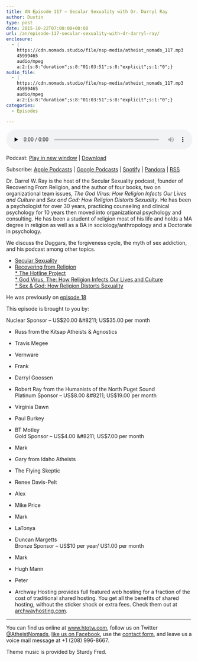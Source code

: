 ```yaml
---
title: AN Episode 117 – Secular Sexuality with Dr. Darryl Ray
author: Dustin
type: post
date: 2015-10-22T07:00:00+00:00
url: /an/episode-117-secular-sexuality-with-dr-darryl-ray/
enclosure:
  - |
    https://cdn.nomads.studio/file/nsp-media/atheist_nomads_117.mp3
    45999465
    audio/mpeg
    a:2:{s:8:"duration";s:8:"01:03:51";s:8:"explicit";s:1:"0";}
audio_file:
  - |
    https://cdn.nomads.studio/file/nsp-media/atheist_nomads_117.mp3
    45999465
    audio/mpeg
    a:2:{s:8:"duration";s:8:"01:03:51";s:8:"explicit";s:1:"0";}
categories:
  - Episodes

---
```

<div itemscope itemtype="http://schema.org/AudioObject">
  <meta itemprop="name" content=" episode 117 &#8211; Secular Sexuality with Dr. Darryl Ray" />
  
  <meta itemprop="uploadDate" content="2015-10-22T01:00:00-06:00" />
  
  <meta itemprop="encodingFormat" content="audio/mpeg" />
  
  <meta itemprop="duration" content="PT1H03M51S" />
  
  <meta itemprop="description" content="Dr. Darrel W. Ray is the host of the Secular Sexuality podcast, founder of Recovering From Religion, and the author of four books, two on organizational team issues, The God Virus: How Religion Infects Our Lives and Culture and Sex and God: How Relig..." />
  
  <meta itemprop="contentUrl" content="https://dts.podtrac.com/redirect.mp3/cdn.nomads.studio/file/nsp-media/atheist_nomads_117.mp3" />
  
  <meta itemprop="contentSize" content="43.9" />
  </p> 
  
  <div class="powerpress_player" id="powerpress_player_8374">
    <audio class="wp-audio-shortcode" id="audio-5119-118" preload="none" style="width: 100%;" controls="controls"><source type="audio/mpeg" src="https://dts.podtrac.com/redirect.mp3/cdn.nomads.studio/file/nsp-media/atheist_nomads_117.mp3?_=118" /><a href="https://dts.podtrac.com/redirect.mp3/cdn.nomads.studio/file/nsp-media/atheist_nomads_117.mp3">https://dts.podtrac.com/redirect.mp3/cdn.nomads.studio/file/nsp-media/atheist_nomads_117.mp3</a></audio>
  </div>
</div>

<p class="powerpress_links powerpress_links_mp3">
  Podcast: <a href="https://dts.podtrac.com/redirect.mp3/cdn.nomads.studio/file/nsp-media/atheist_nomads_117.mp3" class="powerpress_link_pinw" target="_blank" title="Play in new window" onclick="return powerpress_pinw('https://htotw.com/?powerpress_pinw=5119-podcast');" rel="nofollow">Play in new window</a> | <a href="https://dts.podtrac.com/redirect.mp3/cdn.nomads.studio/file/nsp-media/atheist_nomads_117.mp3" class="powerpress_link_d" title="Download" rel="nofollow" download="atheist_nomads_117.mp3">Download</a>
</p>

<p class="powerpress_links powerpress_subscribe_links">
  Subscribe: <a href="https://podcasts.apple.com/us/podcast/humanists-take-on-the-world/id530050098?mt=2&ls=1" class="powerpress_link_subscribe powerpress_link_subscribe_itunes" target="_blank" title="Subscribe on Apple Podcasts" rel="nofollow">Apple Podcasts</a> | <a href="https://www.google.com/podcasts?feed=aHR0cDovL2F0aGVpc3Rub21hZHMubGlic3luLmNvbS9yc3M%3D" class="powerpress_link_subscribe powerpress_link_subscribe_googleplay" target="_blank" title="Subscribe on Google Podcasts" rel="nofollow">Google Podcasts</a> | <a href="https://open.spotify.com/show/3LzK2xZGike6Tc1GEMtMbr?si=LieN9SNuTpq96smuaUsH8A" class="powerpress_link_subscribe powerpress_link_subscribe_spotify" target="_blank" title="Subscribe on Spotify" rel="nofollow">Spotify</a> | <a href="https://www.pandora.com/podcast/atheist-nomads/PC:10122?corr=62071012&part=ug" class="powerpress_link_subscribe powerpress_link_subscribe_pandora" target="_blank" title="Subscribe on Pandora" rel="nofollow">Pandora</a> | <a href="https://htotw.com/feed/podcast/" class="powerpress_link_subscribe powerpress_link_subscribe_rss" target="_blank" title="Subscribe via RSS" rel="nofollow">RSS</a>
</p>

Dr. Darrel W. Ray is the host of the Secular Sexuality podcast, founder of Recovering From Religion, and the author of four books, two on organizational team issues, _The God Virus: How Religion Infects Our Lives and Culture_ and _Sex and God: How Religion Distorts Sexuality_. He has been a psychologist for over 30 years, practicing counseling and clinical psychology for 10 years then moved into organizational psychology and consulting. He has been a student of religion most of his life and holds a MA degree in religion as well as a BA in sociology/anthropology and a Doctorate in psychology.

We discuss the Duggars, the forgiveness cycle, the myth of sex addiction, and his podcast among other topics.

* <a href="http://secularsexuality.dogmadebate.com/" target="_blank" rel="noopener">Secular Sexuality</a>  
* <a href="http://recoveringfromreligion.org/" target="_blank" rel="noopener">Recovering from Religion</a>  
<a href="http://recoveringfromreligion.org/695-2/" target="_blank" rel="noopener">* </a><a href="http://recoveringfromreligion.org/hotline-project/" target="_blank" rel="noopener">The Hotline Project</a><a href="http://recoveringfromreligion.org/695-2/" target="_blank" rel="noopener"><br /> * </a><a href="http://www.amazon.com/gp/product/0970950519/ref=as_li_tl?ie=UTF8&camp=1789&creative=390957&creativeASIN=0970950519&linkCode=as2&tag=dwnomad-20&linkId=JNGVEGAG3DDE4E4Q" rel="nofollow">God Virus, The: How Religion Infects Our Lives and Culture</a><a href="http://recoveringfromreligion.org/695-2/" target="_blank" rel="noopener"><img decoding="async" loading="lazy" src="http://ir-na.amazon-adsystem.com/e/ir?t=dwnomad-20&l=as2&o=1&a=0970950519" alt="" width="1" height="1" border="0" /><br /> * </a><a href="http://www.amazon.com/gp/product/0970950543/ref=as_li_tl?ie=UTF8&camp=1789&creative=390957&creativeASIN=0970950543&linkCode=as2&tag=dwnomad-20&linkId=34PIQBVRP5VXJTBJ" rel="nofollow">Sex & God: How Religion Distorts Sexuality</a><a href="http://recoveringfromreligion.org/695-2/" target="_blank" rel="noopener"><img decoding="async" loading="lazy" src="http://ir-na.amazon-adsystem.com/e/ir?t=dwnomad-20&l=as2&o=1&a=0970950543" alt="" width="1" height="1" border="0" /></a>

He was previously on <a href="https://www.htotw.com/18" target="_blank" rel="noopener">episode 18</a>

This episode is brought to you by:

Nuclear Sponsor &#8211; US$20.00 &#8211; US$35.00 per month  
* Russ from the Kitsap Atheists & Agnostics  
* Travis Megee  
* Vernware  
* Frank  
* Darryl Goossen  
* Robert Ray from the Humanists of the North Puget Sound  
Platinum Sponsor &#8211; US$8.00 &#8211; US$19.00 per month  
* Virginia Dawn  
* Paul Burkey  
* BT Motley  
Gold Sponsor &#8211; US$4.00 &#8211; US$7.00 per month  
* Mark  
* Gary from Idaho Atheists  
* The Flying Skeptic  
* Renee Davis-Pelt  
* Alex  
* Mike Price  
* Mark  
* LaTonya  
* Duncan Margetts  
Bronze Sponsor &#8211; US$10 per year/ US1.00 per month  
* Mark  
* Hugh Mann  
* Peter

* Archway Hosting provides full featured web hosting for a fraction of the cost of traditional shared hosting. You get all the benefits of shared hosting, without the sticker shock or extra fees. Check them out at <a href="http://archwayhosting.com/" target="_blank" rel="noopener">archwayhosting.com</a>.

<hr width="500" />

You can find us online at <a href="https://www.htotw.com/" target="_blank" rel="noopener">www.htotw.com</a>, follow us on Twitter <a href="https://htotw.com/twitter" target="_blank" rel="noopener">@AtheistNomads</a>, <a href="https://htotw.com/facebook" target="_blank" rel="noopener">like us on Facebook</a>, use the [contact form](https://htotw.com/contact), and leave us a voice mail message at +1 (208) 996-8667.

Theme music is provided by Sturdy Fred.